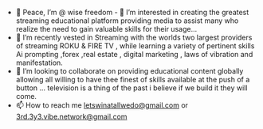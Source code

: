 - 👋 Peace, I’m @ wise freedom - 👀 I’m interested in creating the greatest streaming educational platform providing media to assist many who realize the need to gain valuable skills for their usage...
- 🌱 I’m recently vested in Streaming with the worlds two largest providers of streaming ROKU & FIRE TV , while learning a variety of pertinent skills Ai prompting ,forex ,real estate , digital marketing , laws of vibration and manifestation.
- 💞️ I’m looking to collaborate on providing educational content globally allowing all  willing to have thee finest of skills available at the push of a button ... television is a thing of the past i believe if we build it they will come.
- 📫 How to reach me letswinatallwedo@gmail.com or 3rd.3y3.vibe.network@gmail.com 
  
<!---
3rd3y3vibenetwork/3rd3y3vibenetwork is a ✨ special ✨ repository because its `README.md` (this file) appears on your GitHub profile.
You can click the Preview link to take a look at your changes.
--->
